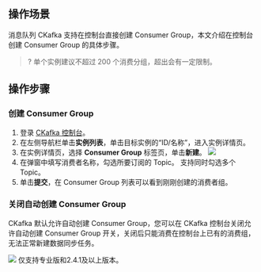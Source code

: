 ## 操作场景

消息队列 CKafka 支持在控制台直接创建 Consumer Group，本文介绍在控制台创建 Consumer Group 的具体步骤。

> ? 单个实例建议不超过 200 个消费分组，超出会有一定限制。

## 操作步骤

### 创建 Consumer Group

1. 登录 [CKafka 控制台](https://console.cloud.tencent.com/ckafka)。
2. 在左侧导航栏单击**实例列表**，单击目标实例的“ID/名称”，进入实例详情页。
3. 在实例详情页，选择 **Consumer Group** 标签页，单击**新建**。
   ![](https://qcloudimg.tencent-cloud.cn/raw/ef4f61dd7ece6194858d084326e746d5.png)
4. 在弹窗中填写消费者名称，勾选所要订阅的 Topic。
   <dx-alert infotype="explain" title="">
   支持同时勾选多个 Topic。
   </dx-alert>
5. 单击**提交**，在 Consumer Group 列表可以看到刚刚创建的消费者组。



### 关闭自动创建 Consumer Group

CKafka 默认允许自动创建 Consumer Group，您可以在 CKafka 控制台关闭允许自动创建 Consumer Group 开关，关闭后只能消费在控制台上已有的消费组，无法正常新建数据同步任务。

![](https://qcloudimg.tencent-cloud.cn/raw/294107dd0591e3a0d9c46c8a9e9df61d.png)
<dx-alert infotype="explain" title="">
仅支持专业版和2.4.1及以上版本。
</dx-alert>
